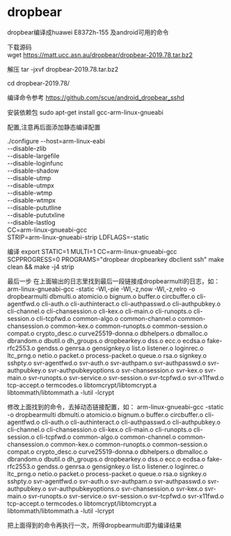 # dropbear
dropbear编译成huawei E8372h-155 及android可用的命令

下载源码  
wget https://matt.ucc.asn.au/dropbear/dropbear-2019.78.tar.bz2

解压
tar   -jxvf    dropbear-2019.78.tar.bz2

cd dropbear-2019.78/


编译命令参考 https://github.com/scue/android_dropbear_sshd

安装依赖包
sudo apt-get install gcc-arm-linux-gnueabi

配置,注意再后面添加静态编译配置

./configure --host=arm-linux-eabi \
    --disable-zlib \
    --disable-largefile \
    --disable-loginfunc \
    --disable-shadow \
    --disable-utmp \
    --disable-utmpx \
    --disable-wtmp \
    --disable-wtmpx \
    --disable-pututline \
    --disable-pututxline \
    --disable-lastlog \
    CC=arm-linux-gnueabi-gcc \
    STRIP=arm-linux-gnueabi-strip LDFLAGS=-static
    
编译
export STATIC=1 MULTI=1 CC=arm-linux-gnueabi-gcc SCPPROGRESS=0 PROGRAMS="dropbear dropbearkey dbclient ssh"
make clean && make -j4 strip

最后一步
在上面输出的日志里找到最后一段链接成dropbearmulti的日志，如：
arm-linux-gnueabi-gcc -static -Wl,-pie -Wl,-z,now -Wl,-z,relro -o dropbearmulti dbmulti.o atomicio.o bignum.o buffer.o circbuffer.o cli-agentfwd.o cli-auth.o cli-authinteract.o cli-authpasswd.o cli-authpubkey.o cli-channel.o cli-chansession.o cli-kex.o cli-main.o cli-runopts.o cli-session.o cli-tcpfwd.o common-algo.o common-channel.o common-chansession.o common-kex.o common-runopts.o common-session.o compat.o crypto_desc.o curve25519-donna.o dbhelpers.o dbmalloc.o dbrandom.o dbutil.o dh_groups.o dropbearkey.o dss.o ecc.o ecdsa.o fake-rfc2553.o gendss.o genrsa.o gensignkey.o list.o listener.o loginrec.o ltc_prng.o netio.o packet.o process-packet.o queue.o rsa.o signkey.o sshpty.o svr-agentfwd.o svr-auth.o svr-authpam.o svr-authpasswd.o svr-authpubkey.o svr-authpubkeyoptions.o svr-chansession.o svr-kex.o svr-main.o svr-runopts.o svr-service.o svr-session.o svr-tcpfwd.o svr-x11fwd.o tcp-accept.o termcodes.o libtomcrypt/libtomcrypt.a libtommath/libtommath.a -lutil  -lcrypt

修改上面找到的命令，去掉动态链接配置，如：
arm-linux-gnueabi-gcc -static -o dropbearmulti dbmulti.o atomicio.o bignum.o buffer.o circbuffer.o cli-agentfwd.o cli-auth.o cli-authinteract.o cli-authpasswd.o cli-authpubkey.o cli-channel.o cli-chansession.o cli-kex.o cli-main.o cli-runopts.o cli-session.o cli-tcpfwd.o common-algo.o common-channel.o common-chansession.o common-kex.o common-runopts.o common-session.o compat.o crypto_desc.o curve25519-donna.o dbhelpers.o dbmalloc.o dbrandom.o dbutil.o dh_groups.o dropbearkey.o dss.o ecc.o ecdsa.o fake-rfc2553.o gendss.o genrsa.o gensignkey.o list.o listener.o loginrec.o ltc_prng.o netio.o packet.o process-packet.o queue.o rsa.o signkey.o sshpty.o svr-agentfwd.o svr-auth.o svr-authpam.o svr-authpasswd.o svr-authpubkey.o svr-authpubkeyoptions.o svr-chansession.o svr-kex.o svr-main.o svr-runopts.o svr-service.o svr-session.o svr-tcpfwd.o svr-x11fwd.o tcp-accept.o termcodes.o libtomcrypt/libtomcrypt.a libtommath/libtommath.a -lutil  -lcrypt

把上面得到的命令再执行一次，所得dropbearmulti即为编译结果









